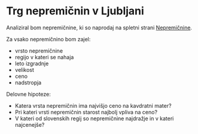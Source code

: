 Trg nepremičnin v Ljubljani
=======================

Analiziral bom nepremičnine, ki so naprodaj na spletni strani
[Nepremičnine](https://www.nepremicnine.net/oglasi-prodaja/ljubljana-mesto/).

Za vsako nepremičnino bom zajel:
* vrsto nepremičnine
* regijo v kateri se nahaja
* leto izgradnje
* velikost
* ceno
* nadstropja

Delovne hipoteze:
* Katera vrsta nepremičnin ima najvišjo ceno na kavdratni mater?
* Pri kateri vrsti nepremičnin starost najbolj vpliva na ceno?
* V kateri od slovenskih regij so nepremičnine najdražje in v kateri najcenejše?
